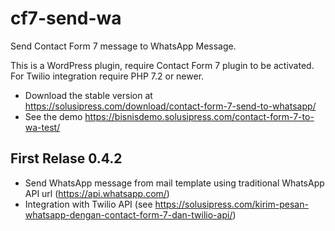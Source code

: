 # cf7-send-wa
Send Contact Form 7 message to WhatsApp Message.

This is a WordPress plugin, require Contact Form 7 plugin to be activated.\
For Twilio integration require PHP 7.2 or newer.

- Download the stable version at https://solusipress.com/download/contact-form-7-send-to-whatsapp/
- See the demo https://bisnisdemo.solusipress.com/contact-form-7-to-wa-test/

## First Relase 0.4.2
- Send WhatsApp message from mail template using traditional WhatsApp API url (https://api.whatsapp.com/)
- Integration with Twilio API (see https://solusipress.com/kirim-pesan-whatsapp-dengan-contact-form-7-dan-twilio-api/)
